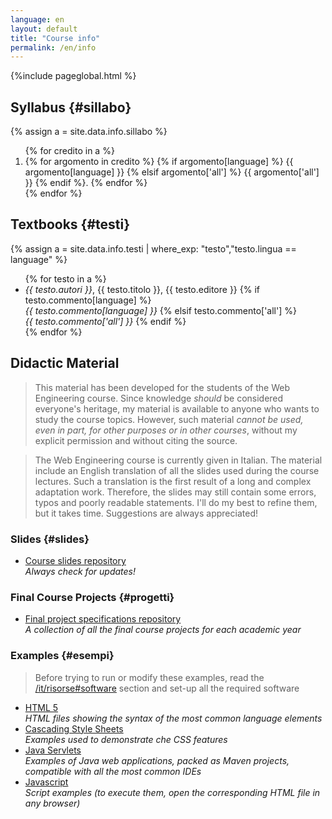 ```yaml
---
language: en
layout: default
title: "Course info"
permalink: /en/info
---
```


{%include pageglobal.html %}

## Syllabus {#sillabo}

{% assign a =  site.data.info.sillabo  %}
<ol>
{% for credito in a %} 
<li> {% for argomento in credito %}
{% if argomento[language] %}   {{ argomento[language] }}
{% elsif argomento['all'] %}   {{ argomento['all'] }}
{% endif %}. 
{% endfor %}</li>
 {% endfor %}</ol>


## Textbooks  {#testi}

{% assign a =  site.data.info.testi | where_exp: "testo","testo.lingua == language" %}
<ul>
{% for testo in a %}<li> <em>{{ testo.autori }}</em>, {{ testo.titolo }}, {{ testo.editore }}   
{% if testo.commento[language] %}   <br/><em>{{ testo.commento[language] }}</em>
{% elsif testo.commento['all'] %}   <br/><em>{{ testo.commento['all'] }}</em> 
{% endif %}</li>{% endfor %}
</ul>

## Didactic Material  

> This material has been developed for the students of the Web Engineering course. 
Since knowledge *should* be considered everyone's heritage, my material is available to anyone who wants
to study the course topics. However, such material *cannot be used, even in part, for other purposes
or in other courses*, without my explicit permission and without citing the source.

> The Web Engineering course is currently given in Italian. The material include an English translation 
of all the slides used during the course lectures. Such a translation is the first result 
of a long and complex adaptation work. Therefore, the slides may still contain some errors, typos 
and poorly readable statements. I'll do my best to refine them, but it takes time. 
Suggestions are always appreciated!  

### Slides  {#slides}

* [Course slides repository](https://github.com/WebEngineering-Univaq/WE_Lecture_Slides)  
  *Always check for updates!*

### Final Course Projects  {#progetti}

* [Final project specifications repository](https://github.com/WebEngineering-Univaq/Project_Specifications)  
  *A collection of all the final course projects for each academic year*

### Examples  {#esempi}

> Before trying to run or modify these examples, read the [/it/risorse#software](Software) section
and set-up all the required software

* [HTML 5](https://github.com/WebEngineering-Univaq/HTML_Examples)  
  *HTML files showing the syntax of the most common language elements*
* [Cascading Style Sheets](https://github.com/WebEngineering-Univaq/CSS_Examples)  
  *Examples used to demonstrate che CSS features*
* [Java Servlets](https://github.com/orgs/WebEngineering-Univaq/repositories?q=Java_&type=all&language=&sort=name)  
  *Examples of Java web applications, packed as Maven projects, compatible with all the most common IDEs*
* [Javascript](https://github.com/orgs/WebEngineering-Univaq/repositories?q=JS_&type=all&language=&sort=name)  
  *Script examples (to execute them, open the corresponding HTML file in any browser)*